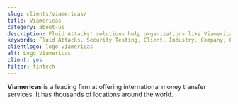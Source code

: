 ```yaml
---
slug: clients/viamericas/
title: Viamericas
category: about-us
description: Fluid Attacks' solutions help organizations like Viamericas to identify security vulnerabilities in their systems and manage their attack surfaces.
keywords: Fluid Attacks, Security Testing, Client, Industry, Company, Organization, Pentesting, Ethical Hacking, Viamericas
clientlogo: logo-viamericas
alt: Logo Viamericas
client: yes
filter: fintech
---
```


**Viamericas** is a leading firm
at offering international money transfer services.
It has thousands of locations around the world.
